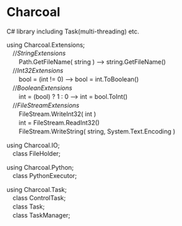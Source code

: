 # Charcoal
C# library including Task(multi-threading) etc.

using Charcoal.Extensions;<br/>
　//*StringExtensions*<br/>
　　Path.GetFileName( string ) --> string.GetFileName()<br/>
　//*Int32Extensions*<br/>
　　bool = (int != 0) --> bool = int.ToBoolean()<br/>
　//*BooleanExtensions*<br/>
　　int = (bool) ? 1 : 0 --> int = bool.ToInt()<br/>
　//*FileStreamExtensions*<br/>
　　FileStream.WriteInt32( int )<br/>
　　int = FileStream.ReadInt32()<br/>
　　FileStream.WriteString( string, System.Text.Encoding )<br/>

using Charcoal.IO;<br/>
　class FileHolder;<br/>

using Charcoal.Python;<br/>
　class PythonExecutor;<br/>

using Charcoal.Task;<br/>
　class ControlTask;<br/>
　class Task;<br/>
　class TaskManager;<br/>
